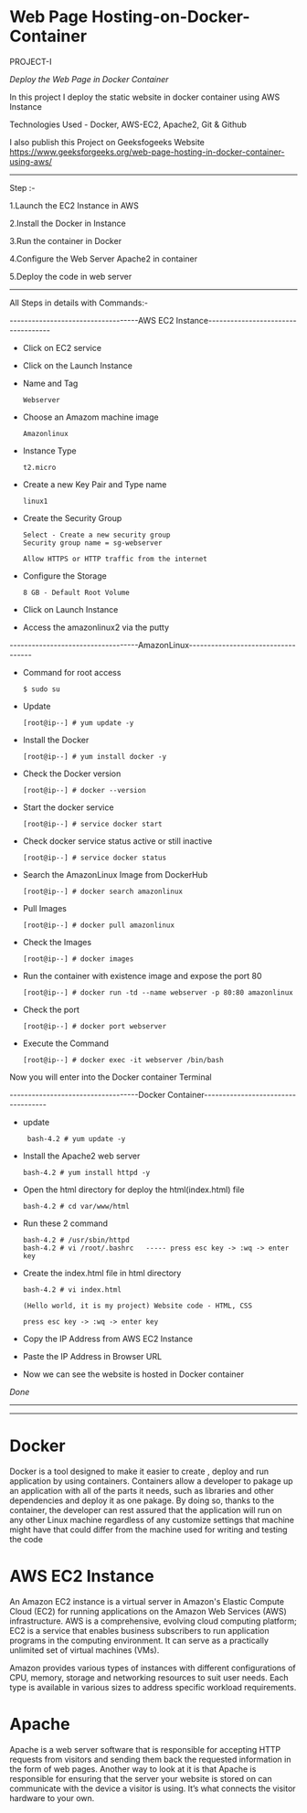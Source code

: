 # Web Page Hosting-on-Docker-Container

PROJECT-I

*Deploy the Web Page in Docker Container*

In this project I deploy the static website in docker container using AWS Instance 

Technologies Used - Docker, AWS-EC2, Apache2, Git & Github

I also publish this Project on Geeksfogeeks Website 
https://www.geeksforgeeks.org/web-page-hosting-in-docker-container-using-aws/


-------------------------------------------------------------------------------------------------------------------------------------------------------------


Step :-

1.Launch the EC2 Instance in AWS

2.Install the Docker in Instance

3.Run the container in Docker

4.Configure the Web Server Apache2 in container

5.Deploy the code in web server


-------------------------------------------------------------------------------------------------------------------------------------------------------------



All Steps in details with Commands:-


-----------------------------------AWS EC2 Instance-----------------------------------


- Click on EC2 service 

- Click on the Launch Instance

- Name and Tag

      Webserver
      
- Choose an Amazom machine image
      
      Amazonlinux
      
- Instance Type

      t2.micro
      
- Create a new Key Pair and Type name

      linux1
      
- Create the Security Group

      Select - Create a new security group 
      Security group name = sg-webserver
      
      Allow HTTPS or HTTP traffic from the internet
      
- Configure the Storage

      8 GB - Default Root Volume
      
- Click on Launch Instance

- Access the amazonlinux2 via the putty 


-----------------------------------AmazonLinux-----------------------------------

- Command for root access

      $ sudo su
      
- Update

      [root@ip--] # yum update -y
      
- Install the Docker 

      [root@ip--] # yum install docker -y
      
- Check the Docker version

      [root@ip--] # docker --version
      
- Start the docker service 

      [root@ip--] # service docker start
      
- Check docker service status active or still inactive

      [root@ip--] # service docker status
      
- Search the AmazonLinux Image from DockerHub

      [root@ip--] # docker search amazonlinux 
      
- Pull Images

      [root@ip--] # docker pull amazonlinux
      
- Check the Images

      [root@ip--] # docker images
      
- Run the container with existence image and expose the port 80

      [root@ip--] # docker run -td --name webserver -p 80:80 amazonlinux
      
- Check the port 

      [root@ip--] # docker port webserver
      
- Execute the Command

      [root@ip--] # docker exec -it webserver /bin/bash
      
      
      
Now you will enter into the Docker container Terminal

-----------------------------------Docker Container-----------------------------------
- update

       bash-4.2 # yum update -y
       
- Install the Apache2 web server

      bash-4.2 # yum install httpd -y
      
- Open the html directory for deploy the html(index.html) file

      bash-4.2 # cd var/www/html
      
- Run these 2 command

      bash-4.2 # /usr/sbin/httpd
      bash-4.2 # vi /root/.bashrc   ----- press esc key -> :wq -> enter key
      
- Create the index.html file in html directory

      bash-4.2 # vi index.html
      
      (Hello world, it is my project) Website code - HTML, CSS
      
      press esc key -> :wq -> enter key
      
 
 
     
- Copy the IP Address from AWS EC2 Instance

- Paste the IP Address in Browser URL

- Now we can see the website is hosted in Docker container

*Done*



--------------------------------------------------------------------------------------------------------------------------------------------------------------------------------------------------------------------------------------------------------------------------------------------------------------------------

      
-------------------------------------------------------------------------------------------------------------------------------------------------------------------------------------------------------------------------------------------------------------------------------------------------------------------------

# Docker


Docker is a tool designed to make it easier to create , deploy and run application by using containers. Containers allow a developer to pakage up an application with all of the parts it needs, such as libraries and other dependencies and deploy it as one pakage. By doing so, thanks to the container, the developer can rest assured that the application will run on any other Linux machine regardless of any customize settings that machine might have that could differ from the machine used for writing and testing the code



# AWS EC2 Instance


An Amazon EC2 instance is a virtual server in Amazon's Elastic Compute Cloud (EC2) for running applications on the Amazon Web Services (AWS) infrastructure. AWS is a comprehensive, evolving cloud computing platform; EC2 is a service that enables business subscribers to run application programs in the computing environment. It can serve as a practically unlimited set of virtual machines (VMs).


Amazon provides various types of instances with different configurations of CPU, memory, storage and networking resources to suit user needs. Each type is available in various sizes to address specific workload requirements.



# Apache

Apache is a web server software that is responsible for accepting HTTP requests from visitors and sending them back the requested information in the form of web pages.
Another way to look at it is that Apache is responsible for ensuring that the server your website is stored on can communicate with the device a visitor is using. It’s what connects the visitor hardware to your own.


